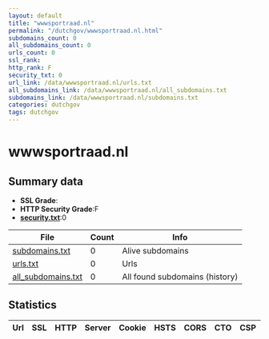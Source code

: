 ```yaml
---
layout: default
title: "wwwsportraad.nl"
permalink: "/dutchgov/wwwsportraad.nl.html"
subdomains_count: 0
all_subdomains_count: 0
urls_count: 0
ssl_rank: 
http_rank: F
security_txt: 0
url_link: /data/wwwsportraad.nl/urls.txt
all_subdomains_link: /data/wwwsportraad.nl/all_subdomains.txt
subdomains_link: /data/wwwsportraad.nl/subdomains.txt
categories: dutchgov
tags: dutchgov
---
```



# wwwsportraad.nl
## Summary data


 - **SSL Grade**:
 - **HTTP Security Grade**:F
 - **[security.txt](https://www.digitaleoverheid.nl/nieuws/standaard-security-txt-nu-verplicht-voor-overheid/)**:0


| File       | Count | Info |
|------------|-------|------|
|[subdomains.txt](/DutchGovScope/data/wwwsportraad.nl/subdomains.txt)|0|Alive subdomains|
|[urls.txt](/DutchGovScope/data/wwwsportraad.nl/urls.txt)|0|Urls|
|[all_subdomains.txt](/DutchGovScope/data/wwwsportraad.nl/all_subdomains.txt)|0|All found subdomains (history)|


## Statistics


| Url | SSL | HTTP | Server | Cookie | HSTS | CORS | CTO | CSP | XFO | XXP | RP |FP| Tech |Title |
|--------|-------|-------|------|------|------|------|------|------|------|------|------|------|------|------|

